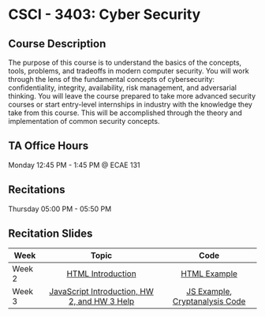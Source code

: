 # CSCI - 3403: Cyber Security

## Course Description

The purpose of this course is to understand the basics of the concepts, tools,
problems, and tradeoffs in modern computer security. You will work through the lens of the fundamental
concepts of cybersecurity: confidentiality, integrity, availability, risk management, and adversarial
thinking. You will leave the course prepared to take more advanced security courses or start entry-level
internships in industry with the knowledge they take from this course. This will be accomplished through
the theory and implementation of common security concepts.

## TA Office Hours

Monday 12:45 PM - 1:45 PM @ ECAE 131

## Recitations

Thursday 05:00 PM - 05:50 PM

## Recitation Slides


| Week      | Topic      | Code |
| ------------- |:-------------:|:-------------:|
| Week 2     | [HTML Introduction]() | [HTML Example]() |
| Week 3     | [JavaScript Introduction, HW 2, and HW 3 Help]() | [JS Example](), [Cryptanalysis Code]() |